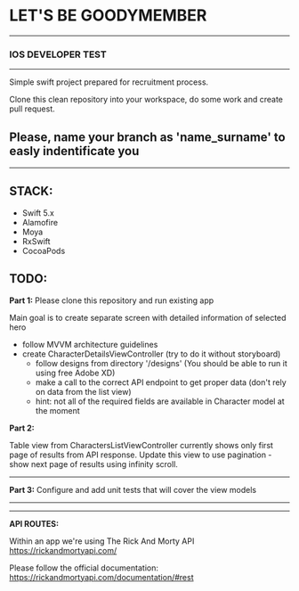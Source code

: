 # LET'S BE GOODYMEMBER
---
### IOS DEVELOPER TEST
***
Simple swift project prepared for recruitment process.

Clone this clean repository into your workspace, do some work and create pull request.

Please, name your branch as 'name_surname' to easly indentificate you
---
---
**STACK:**
---
+ Swift 5.x
+ Alamofire
+ Moya
+ RxSwift
+ CocoaPods

**TODO:**
---
**Part 1:**
Please clone this repository and run existing app

Main goal is to create separate screen with detailed information of selected hero
+ follow MVVM architecture guidelines
+ create CharacterDetailsViewController (try to do it without storyboard)
  * follow designs from directory '/designs'  (You should be able to run it using free Adobe XD)
  * make a call to the correct API endpoint to get proper data (don't rely on data from the list view)
  * hint: not all of the required fields are available in Character model at the moment

**Part 2:**

Table view from CharactersListViewController currently shows only first page of results from API response.
Update this view to use pagination - show next page of results using infinity scroll.

---
**Part 3:**
Configure and add unit tests that will cover the view models

---
---
**API ROUTES:**

Within an app we're using The Rick And Morty API
https://rickandmortyapi.com/

Please follow the official documentation: https://rickandmortyapi.com/documentation/#rest
